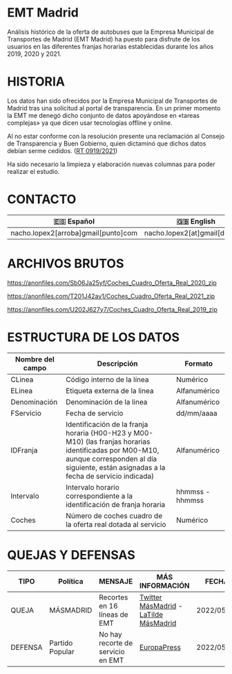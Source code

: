 # EMT Madrid

Análisis histórico de la oferta de autobuses que la Empresa Municipal de Transportes de Madrid (EMT Madrid) ha puesto para disfrute de los usuarios en las diferentes franjas horarias establecidas durante los años 2019, 2020 y 2021.

# HISTORIA
Los datos han sido ofrecidos por la Empresa Municipal de Transportes de Madrid tras una solicitud al portal de transparencia. En un primer momento la EMT me denegó dicho conjunto de datos apoyándose en «tareas complejas» ya que dicen usar tecnologías offline y online.

Al no estar conforme con la resolución presente una reclamación al Consejo de Transparencia y Buen Gobierno, quien dictaminó que dichos datos debían serme cedidos. ([RT 0919/2021](https://www.consejodetransparencia.es/ct_Home/dam/jcr:feb996d5-7f97-4233-9779-bed65d15e622/RT_0919_2021.pdf))

Ha sido necesario la limpieza y elaboración nuevas columnas para poder realizar el estudio.

# CONTACTO
|🇪🇸 Español|🇬🇧 English|
|-|-|
|nacho.lopex2[arroba]gmail[punto]com|nacho.lopex2[at]gmail[dot]com|


# ARCHIVOS BRUTOS
https://anonfiles.com/Sb06Ja25yf/Coches_Cuadro_Oferta_Real_2020_zip

https://anonfiles.com/T201J42ay1/Coches_Cuadro_Oferta_Real_2021_zip

https://anonfiles.com/U202J627y7/Coches_Cuadro_Oferta_Real_2019_zip


# ESTRUCTURA DE LOS DATOS
| Nombre del campo | Descripción | Formato | 
| ---------------- | ----------- | ------- |
| CLinea           | Código interno de la línea     | Numérico |
| ELinea           | Etiqueta externa de la linea   | Alfanumérico |
| Denominación     | Denominación de la linea       | Alfanumérico |
| FServicio        | Fecha de servicio              | dd/mm/aaaa |
| IDFranja         | Identificación de la franja horaria {H00-H23 y M00-M10) (las franjas horarias identificadas por M00-M10, aunque corresponden al día siguiente, están asignadas a la fecha de servicio indicada)      | Alfanumérico |
| Intervalo        | Intervalo horario correspondiente a la identificación de franja horaria       | hhmmss - hhmmss |
| Coches            | Número de coches cuadro de la oferta real dotada al servicio       | Numérico |

# QUEJAS Y DEFENSAS
| TIPO | Política | MENSAJE | MÁS INFORMACIÓN | FECHA |
| ---- | -------- | ------- | --------------- | ----- |
| QUEJA| MÁSMADRID| Recortes en 16 líneas de EMT | [Twitter MásMadrid](https://twitter.com/MasMadrid__/status/1527248140444872705) - [LaTilde MásMadrid](https://latilde.masmadrid.org/recortes-emt-transporte-publico-autobuses-almeida/)| 2022/05/19 |
| DEFENSA | Partido Popular | No hay recorte de servicio en EMT | [EuropaPress](https://www.europapress.es/madrid/noticia-carabante-asegura-no-hay-recorte-servicio-emt-mas-madrid-alerta-casi-40-autobuses-menos-16-lineas-20220523120756.html) | 2022/05/23 |